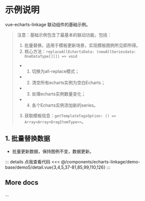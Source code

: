 <script setup>
import LinkageDemo5 from '@/components/echarts-linkage/demo-base/demo5/index.vue';
</script>

# 示例说明

vue-echarts-linkage 联动组件的基础示例。

> 注意：基础示例包含了最基本的联动功能，包括：
> 1. 批量替换，适用于模板更新场景，实现模板图例所见即所得。
> 2. 核心方法：`replaceAllEchartsData: (newAllSeriesdata: OneDataType[][]) => void`
>   * 1) 切换为all-replace模式；
>   * 2) 清空所有echarts实例为空白Echarts；
>   * 3) 处理echarts实例数量变化；
>   * 4) 各个Echarts实例添加新的series。
> 3. 获取模板信息：`getTemplateTagsOption: () => Array<Array<DragItemType>>`。

## 1. 批量替换数据

* 批量更新数据，保持图例不变，数据更新。

<LinkageDemo5 />

::: details 点我查看代码
<<< @/components/echarts-linkage/demo-base/demo5/detail.vue{3,4,5,37-81,85,99,110,126}
:::

## More docs

...


